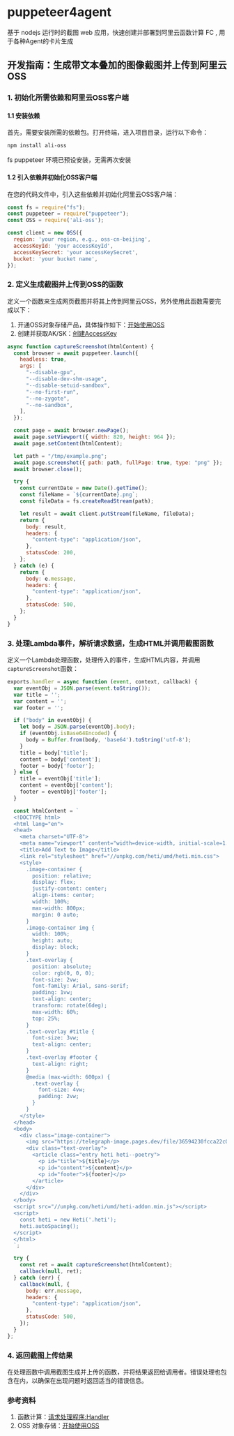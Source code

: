 # puppeteer4agent
基于 nodejs 运行时的截图 web 应用，快速创建并部署到阿里云函数计算 FC , 用于各种Agent的卡片生成

## 开发指南：生成带文本叠加的图像截图并上传到阿里云OSS

### 1. 初始化所需依赖和阿里云OSS客户端

#### 1.1 安装依赖
首先，需要安装所需的依赖包。打开终端，进入项目目录，运行以下命令：

```bash
npm install ali-oss
```
fs puppeteer 环境已预设安装，无需再次安装

#### 1.2 引入依赖并初始化OSS客户端
在您的代码文件中，引入这些依赖并初始化阿里云OSS客户端：

```javascript
const fs = require("fs");
const puppeteer = require("puppeteer");
const OSS = require('ali-oss');

const client = new OSS({
  region: 'your region, e.g., oss-cn-beijing',
  accessKeyId: 'your accessKeyId',
  accessKeySecret: 'your accessKeySecret',
  bucket: 'your bucket name',
});
```

### 2. 定义生成截图并上传到OSS的函数

定义一个函数来生成网页截图并将其上传到阿里云OSS，另外使用此函数需要完成以下：
1. 开通OSS对象存储产品，具体操作如下：[开始使用OSS](https://help.aliyun.com/zh/oss/getting-started/getting-started-with-oss?spm=a2c4g.11186623.0.0.42397368n5PyYY)
2. 创建并获取AK/SK：[创建AccessKey](https://help.aliyun.com/zh/ram/user-guide/create-an-accesskey-pair?spm=a2c4g.11186623.0.0.603a6ecfTzAeqm)


```javascript
async function captureScreenshot(htmlContent) {
  const browser = await puppeteer.launch({
    headless: true,
    args: [
      "--disable-gpu",
      "--disable-dev-shm-usage",
      "--disable-setuid-sandbox",
      "--no-first-run",
      "--no-zygote",
      "--no-sandbox",
    ],
  });

  const page = await browser.newPage();
  await page.setViewport({ width: 820, height: 964 });
  await page.setContent(htmlContent);

  let path = "/tmp/example.png";
  await page.screenshot({ path: path, fullPage: true, type: "png" });
  await browser.close();

  try {
    const currentDate = new Date().getTime();
    const fileName = `${currentDate}.png`;
    const fileData = fs.createReadStream(path);

    let result = await client.putStream(fileName, fileData);
    return {
      body: result,
      headers: {
        "content-type": "application/json",
      },
      statusCode: 200,
    };
  } catch (e) {
    return {
      body: e.message,
      headers: {
        "content-type": "application/json",
      },
      statusCode: 500,
    };
  }
}
```

### 3. 处理Lambda事件，解析请求数据，生成HTML并调用截图函数

定义一个Lambda处理函数，处理传入的事件，生成HTML内容，并调用`captureScreenshot`函数：

```javascript
exports.handler = async function (event, context, callback) {
  var eventObj = JSON.parse(event.toString());
  var title = '';
  var content = '';
  var footer = '';

  if ("body" in eventObj) {
    let body = JSON.parse(eventObj.body);
    if (eventObj.isBase64Encoded) {
      body = Buffer.from(body, 'base64').toString('utf-8');
    }
    title = body['title'];
    content = body['content'];
    footer = body['footer'];
  } else {
    title = eventObj['title'];
    content = eventObj['content'];
    footer = eventObj['footer'];
  }

  const htmlContent = `
  <!DOCTYPE html>
  <html lang="en">
  <head>
    <meta charset="UTF-8">
    <meta name="viewport" content="width=device-width, initial-scale=1.0">
    <title>Add Text to Image</title>
    <link rel="stylesheet" href="//unpkg.com/heti/umd/heti.min.css">
    <style>
      .image-container {
        position: relative;
        display: flex;
        justify-content: center;
        align-items: center;
        width: 100%;
        max-width: 800px;
        margin: 0 auto;
      }
      .image-container img {
        width: 100%;
        height: auto;
        display: block;
      }
      .text-overlay {
        position: absolute;
        color: rgb(0, 0, 0);
        font-size: 2vw;
        font-family: Arial, sans-serif;
        padding: 1vw;
        text-align: center;
        transform: rotate(6deg);
        max-width: 60%;
        top: 25%;
      }
      .text-overlay #title {
        font-size: 3vw;
        text-align: center;
      }
      .text-overlay #footer {
        text-align: right;
      }
      @media (max-width: 600px) {
        .text-overlay {
          font-size: 4vw;
          padding: 2vw;
        }
      }
    </style>
  </head>
  <body>
    <div class="image-container">
      <img src="https://telegraph-image.pages.dev/file/36594230fcca22c0480b9.jpg" alt="Image">
      <div class="text-overlay">
        <article class="entry heti heti--poetry">
          <p id="title">${title}</p>
          <p id="content">${content}</p>
          <p id="footer">${footer}</p>
        </article>
      </div>
    </div>
  </body>
  <script src="//unpkg.com/heti/umd/heti-addon.min.js"></script>
  <script>
    const heti = new Heti('.heti');
    heti.autoSpacing();
  </script>
  </html>
  `;

  try {
    const ret = await captureScreenshot(htmlContent);
    callback(null, ret);
  } catch (err) {
    callback(null, {
      body: err.message,
      headers: {
        "content-type": "application/json",
      },
      statusCode: 500,
    });
  }
};
```

### 4. 返回截图上传结果

在处理函数中调用截图生成并上传的函数，并将结果返回给调用者。错误处理也包含在内，以确保在出现问题时返回适当的错误信息。

### 参考资料

1. 函数计算：[请求处理程序:Handler](https://help.aliyun.com/zh/functioncompute/user-guide/request-handlers?spm=a2c4g.11186623.0.0.156e2510e2cJb3)
2. OSS 对象存储：[开始使用OSS](https://help.aliyun.com/zh/oss/getting-started/getting-started-with-oss?spm=a2c4g.11186623.0.0.42397368n5PyYY)
